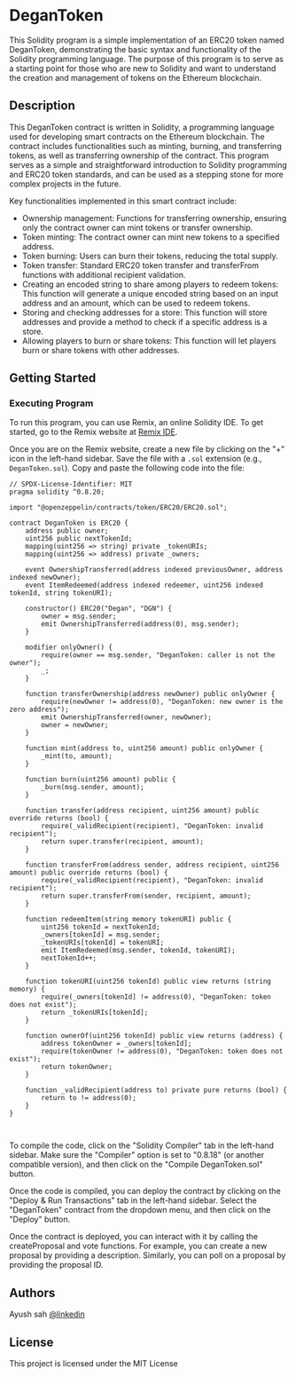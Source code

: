 # DeganToken

This Solidity program is a simple implementation of an ERC20 token named DeganToken, demonstrating the basic syntax and functionality of the Solidity programming language. The purpose of this program is to serve as a starting point for those who are new to Solidity and want to understand the creation and management of tokens on the Ethereum blockchain.

## Description

This DeganToken contract is written in Solidity, a programming language used for developing smart contracts on the Ethereum blockchain. The contract includes functionalities such as minting, burning, and transferring tokens, as well as transferring ownership of the contract. This program serves as a simple and straightforward introduction to Solidity programming and ERC20 token standards, and can be used as a stepping stone for more complex projects in the future.

Key functionalities implemented in this smart contract include:

- Ownership management: Functions for transferring ownership, ensuring only the contract owner can mint tokens or transfer ownership.
- Token minting: The contract owner can mint new tokens to a specified address.
- Token burning: Users can burn their tokens, reducing the total supply.
- Token transfer: Standard ERC20 token transfer and transferFrom functions with additional recipient validation.
- Creating an encoded string to share among players to redeem tokens: This function will generate a unique encoded string based on an input address and an amount, which can be used to redeem tokens.
- Storing and checking addresses for a store: This function will store addresses and provide a method to check if a specific address is a store.
- Allowing players to burn or share tokens: This function will let players burn or share tokens with other addresses.

  
## Getting Started

### Executing Program

To run this program, you can use Remix, an online Solidity IDE. To get started, go to the Remix website at [Remix IDE](https://remix.ethereum.org/).

Once you are on the Remix website, create a new file by clicking on the "+" icon in the left-hand sidebar. Save the file with a `.sol` extension (e.g., `DeganToken.sol`). Copy and paste the following code into the file:

```solidity
// SPDX-License-Identifier: MIT
pragma solidity ^0.8.20;

import "@openzeppelin/contracts/token/ERC20/ERC20.sol";

contract DeganToken is ERC20 {
    address public owner;
    uint256 public nextTokenId;
    mapping(uint256 => string) private _tokenURIs;
    mapping(uint256 => address) private _owners;

    event OwnershipTransferred(address indexed previousOwner, address indexed newOwner);
    event ItemRedeemed(address indexed redeemer, uint256 indexed tokenId, string tokenURI);

    constructor() ERC20("Degan", "DGN") {
        owner = msg.sender;
        emit OwnershipTransferred(address(0), msg.sender);
    }

    modifier onlyOwner() {
        require(owner == msg.sender, "DeganToken: caller is not the owner");
        _;
    }

    function transferOwnership(address newOwner) public onlyOwner {
        require(newOwner != address(0), "DeganToken: new owner is the zero address");
        emit OwnershipTransferred(owner, newOwner);
        owner = newOwner;
    }

    function mint(address to, uint256 amount) public onlyOwner {
        _mint(to, amount);
    }

    function burn(uint256 amount) public {
        _burn(msg.sender, amount);
    }

    function transfer(address recipient, uint256 amount) public override returns (bool) {
        require(_validRecipient(recipient), "DeganToken: invalid recipient");
        return super.transfer(recipient, amount);
    }

    function transferFrom(address sender, address recipient, uint256 amount) public override returns (bool) {
        require(_validRecipient(recipient), "DeganToken: invalid recipient");
        return super.transferFrom(sender, recipient, amount);
    }

    function redeemItem(string memory tokenURI) public {
        uint256 tokenId = nextTokenId;
        _owners[tokenId] = msg.sender;
        _tokenURIs[tokenId] = tokenURI;
        emit ItemRedeemed(msg.sender, tokenId, tokenURI);
        nextTokenId++;
    }

    function tokenURI(uint256 tokenId) public view returns (string memory) {
        require(_owners[tokenId] != address(0), "DeganToken: token does not exist");
        return _tokenURIs[tokenId];
    }

    function ownerOf(uint256 tokenId) public view returns (address) {
        address tokenOwner = _owners[tokenId];
        require(tokenOwner != address(0), "DeganToken: token does not exist");
        return tokenOwner;
    }

    function _validRecipient(address to) private pure returns (bool) {
        return to != address(0);
    }
}



```

To compile the code, click on the "Solidity Compiler" tab in the left-hand sidebar. Make sure the "Compiler" option is set to "0.8.18" (or another compatible version), and then click on the "Compile DeganToken.sol" button.

Once the code is compiled, you can deploy the contract by clicking on the "Deploy & Run Transactions" tab in the left-hand sidebar. Select the "DeganToken" contract from the dropdown menu, and then click on the "Deploy" button.

Once the contract is deployed, you can interact with it by calling the createProposal and vote functions. For example, you can create a new proposal by providing a description. Similarly, you can poll on a proposal by providing the proposal ID.

## Authors

Ayush sah
[@linkedin](https://www.linkedin.com/in/ayushsah404/)


## License

This project is licensed under the MIT License

